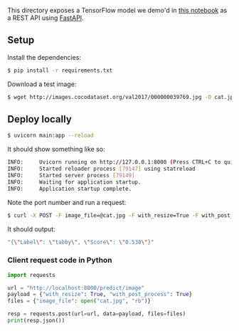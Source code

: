 This directory exposes a TensorFlow model we demo'd in [this notebook](https://github.com/sayakpaul/ml-deployment-k8s-fastapi/blob/main/notebooks/TF_Serving.ipynb) as a REST API using [FastAPI](https://fastapi.tiangolo.com/).

## Setup 

Install the dependencies:

```sh
$ pip install -r requirements.txt
```

Download a test image:

```sh
$ wget http://images.cocodataset.org/val2017/000000039769.jpg -O cat.jpg
```

## Deploy locally

```sh
$ uvicorn main:app --reload
```

It should show something like so:

```sh
INFO:     Uvicorn running on http://127.0.0.1:8000 (Press CTRL+C to quit)
INFO:     Started reloader process [79147] using statreload
INFO:     Started server process [79149]
INFO:     Waiting for application startup.
INFO:     Application startup complete.
```

Note the port number and run a request:

```sh
$ curl -X POST -F image_file=@cat.jpg -F with_resize=True -F with_post_process=True http://localhost:8000/predict/image
```

It should output:

```sh
"{\"Label\": \"tabby\", \"Score\": \"0.538\"}"
```

### Client request code in Python

```python
import requests

url = "http://localhost:8000/predict/image"
payload = {"with_resize": True, "with_post_process": True}
files = {"image_file": open("cat.jpg", "rb")}

resp = requests.post(url=url, data=payload, files=files)
print(resp.json())
```
